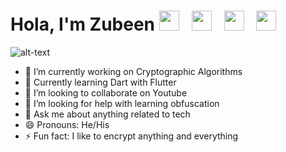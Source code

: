 # Hola, I'm Zubeen [<img height="32" width="32" src="https://cdn.jsdelivr.net/npm/simple-icons@v3/icons/facebook.svg" />][Facebook]&nbsp;&nbsp; [<img height="32" width="32" src="https://cdn.jsdelivr.net/npm/simple-icons@v3/icons/linkedin.svg" />][Linkedin]&nbsp;&nbsp; [<img height="32" width="32" src="https://cdn.jsdelivr.net/npm/simple-icons@v3/icons/twitter.svg" />][Twitter]&nbsp;&nbsp; [<img height="32" width="32" src="https://cdn.jsdelivr.net/npm/simple-icons@v3/icons/instagram.svg" />][Instagram]&nbsp;&nbsp;&nbsp;


[Facebook]: https://www.facebook.com/syed.zubeen
[Linkedin]: https://www.linkedin.com/in/syedzubeen/
[Twitter]: https://twitter.com/ZubeenSyed
[Instagram]: https://www.instagram.com/zubeensyed

![alt-text](https://media.giphy.com/media/26u4nJPf0JtQPdStq/giphy.gif)

- 🔭 I’m currently working on Cryptographic Algorithms
- 🌱 Currently learning Dart with Flutter
- 👯 I’m looking to collaborate on Youtube
- 🤔 I’m looking for help with learning obfuscation
- 💬 Ask me about anything related to tech
- 😄 Pronouns: He/His
- ⚡ Fun fact: I like to encrypt anything and everything 



